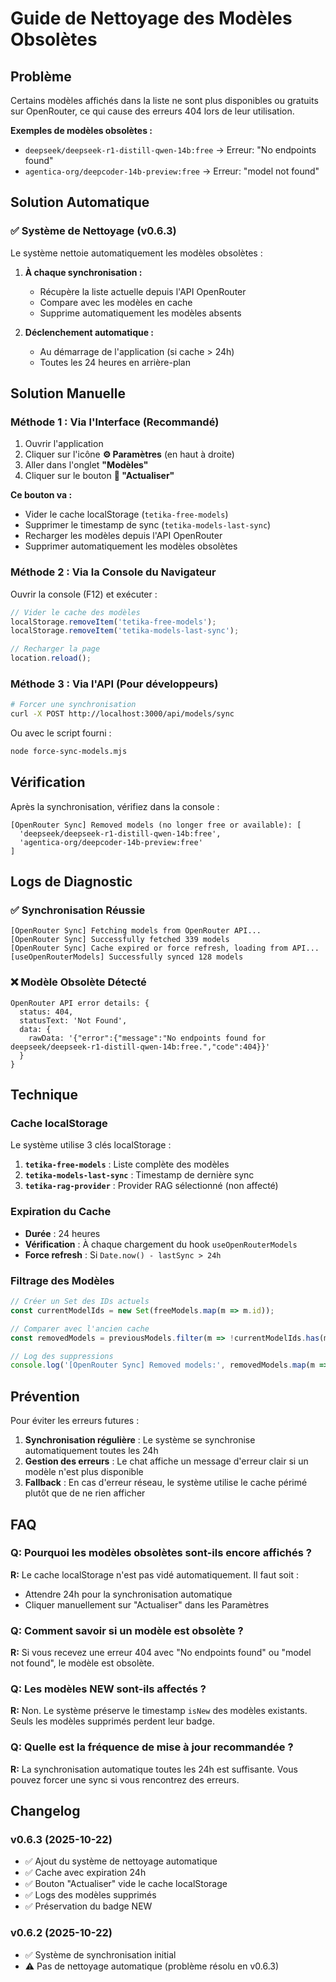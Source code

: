 # Guide de Nettoyage des Modèles Obsolètes

## Problème

Certains modèles affichés dans la liste ne sont plus disponibles ou gratuits sur OpenRouter, ce qui cause des erreurs 404 lors de leur utilisation.

**Exemples de modèles obsolètes :**
- `deepseek/deepseek-r1-distill-qwen-14b:free` → Erreur: "No endpoints found"
- `agentica-org/deepcoder-14b-preview:free` → Erreur: "model not found"

## Solution Automatique

### ✅ Système de Nettoyage (v0.6.3)

Le système nettoie automatiquement les modèles obsolètes :

1. **À chaque synchronisation :**
   - Récupère la liste actuelle depuis l'API OpenRouter
   - Compare avec les modèles en cache
   - Supprime automatiquement les modèles absents

2. **Déclenchement automatique :**
   - Au démarrage de l'application (si cache > 24h)
   - Toutes les 24 heures en arrière-plan

## Solution Manuelle

### Méthode 1 : Via l'Interface (Recommandé)

1. Ouvrir l'application
2. Cliquer sur l'icône **⚙️ Paramètres** (en haut à droite)
3. Aller dans l'onglet **"Modèles"**
4. Cliquer sur le bouton **🔄 "Actualiser"**

**Ce bouton va :**
- Vider le cache localStorage (`tetika-free-models`)
- Supprimer le timestamp de sync (`tetika-models-last-sync`)
- Recharger les modèles depuis l'API OpenRouter
- Supprimer automatiquement les modèles obsolètes

### Méthode 2 : Via la Console du Navigateur

Ouvrir la console (F12) et exécuter :

```javascript
// Vider le cache des modèles
localStorage.removeItem('tetika-free-models');
localStorage.removeItem('tetika-models-last-sync');

// Recharger la page
location.reload();
```

### Méthode 3 : Via l'API (Pour développeurs)

```bash
# Forcer une synchronisation
curl -X POST http://localhost:3000/api/models/sync
```

Ou avec le script fourni :
```bash
node force-sync-models.mjs
```

## Vérification

Après la synchronisation, vérifiez dans la console :

```
[OpenRouter Sync] Removed models (no longer free or available): [
  'deepseek/deepseek-r1-distill-qwen-14b:free',
  'agentica-org/deepcoder-14b-preview:free'
]
```

## Logs de Diagnostic

### ✅ Synchronisation Réussie

```
[OpenRouter Sync] Fetching models from OpenRouter API...
[OpenRouter Sync] Successfully fetched 339 models
[OpenRouter Sync] Cache expired or force refresh, loading from API...
[useOpenRouterModels] Successfully synced 128 models
```

### ❌ Modèle Obsolète Détecté

```
OpenRouter API error details: {
  status: 404,
  statusText: 'Not Found',
  data: {
    rawData: '{"error":{"message":"No endpoints found for deepseek/deepseek-r1-distill-qwen-14b:free.","code":404}}'
  }
}
```

## Technique

### Cache localStorage

Le système utilise 3 clés localStorage :

1. **`tetika-free-models`** : Liste complète des modèles
2. **`tetika-models-last-sync`** : Timestamp de dernière sync
3. **`tetika-rag-provider`** : Provider RAG sélectionné (non affecté)

### Expiration du Cache

- **Durée** : 24 heures
- **Vérification** : À chaque chargement du hook `useOpenRouterModels`
- **Force refresh** : Si `Date.now() - lastSync > 24h`

### Filtrage des Modèles

```typescript
// Créer un Set des IDs actuels
const currentModelIds = new Set(freeModels.map(m => m.id));

// Comparer avec l'ancien cache
const removedModels = previousModels.filter(m => !currentModelIds.has(m.id));

// Log des suppressions
console.log('[OpenRouter Sync] Removed models:', removedModels.map(m => m.id));
```

## Prévention

Pour éviter les erreurs futures :

1. **Synchronisation régulière** : Le système se synchronise automatiquement toutes les 24h
2. **Gestion des erreurs** : Le chat affiche un message d'erreur clair si un modèle n'est plus disponible
3. **Fallback** : En cas d'erreur réseau, le système utilise le cache périmé plutôt que de ne rien afficher

## FAQ

### Q: Pourquoi les modèles obsolètes sont-ils encore affichés ?

**R:** Le cache localStorage n'est pas vidé automatiquement. Il faut soit :
- Attendre 24h pour la synchronisation automatique
- Cliquer manuellement sur "Actualiser" dans les Paramètres

### Q: Comment savoir si un modèle est obsolète ?

**R:** Si vous recevez une erreur 404 avec "No endpoints found" ou "model not found", le modèle est obsolète.

### Q: Les modèles NEW sont-ils affectés ?

**R:** Non. Le système préserve le timestamp `isNew` des modèles existants. Seuls les modèles supprimés perdent leur badge.

### Q: Quelle est la fréquence de mise à jour recommandée ?

**R:** La synchronisation automatique toutes les 24h est suffisante. Vous pouvez forcer une sync si vous rencontrez des erreurs.

## Changelog

### v0.6.3 (2025-10-22)
- ✅ Ajout du système de nettoyage automatique
- ✅ Cache avec expiration 24h
- ✅ Bouton "Actualiser" vide le cache localStorage
- ✅ Logs des modèles supprimés
- ✅ Préservation du badge NEW

### v0.6.2 (2025-10-22)
- ✅ Système de synchronisation initial
- ⚠️ Pas de nettoyage automatique (problème résolu en v0.6.3)
